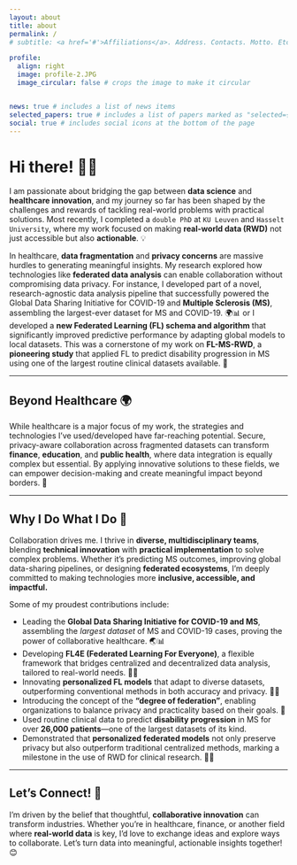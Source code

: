 ```yaml
---
layout: about
title: about
permalink: /
# subtitle: <a href='#'>Affiliations</a>. Address. Contacts. Motto. Etc.

profile:
  align: right
  image: profile-2.JPG
  image_circular: false # crops the image to make it circular


news: true # includes a list of news items
selected_papers: true # includes a list of papers marked as "selected={true}"
social: true # includes social icons at the bottom of the page
---
```


# Hi there! 👋🏼

I am passionate about bridging the gap between **data science** and **healthcare innovation**, and my journey so far has been shaped by the challenges and rewards of tackling real-world problems with practical solutions. Most recently, I completed a `double PhD` at `KU Leuven` and `Hasselt University`, where my work focused on making **real-world data (RWD)** not just accessible but also **actionable**. 💡

In healthcare, **data fragmentation** and **privacy concerns** are massive hurdles to generating meaningful insights. My research explored how technologies like **federated data analysis** can enable collaboration without compromising data privacy. For instance, I developed part of a novel, research-agnostic data analysis pipeline that successfully powered the Global Data Sharing Initiative for COVID-19 and **Multiple Sclerosis (MS)**, assembling the largest-ever dataset for MS and COVID-19. 🌍📊 or I developed a **new Federated Learning (FL) schema and algorithm** that significantly improved predictive performance by adapting global models to local datasets. This was a cornerstone of my work on **FL-MS-RWD**, a **pioneering study** that applied FL to predict disability progression in MS using one of the largest routine clinical datasets available. 🚀

---

## Beyond Healthcare 🌍
While healthcare is a major focus of my work, the strategies and technologies I’ve used/developed have far-reaching potential. Secure, privacy-aware collaboration across fragmented datasets can transform **finance**, **education**, and **public health**, where data integration is equally complex but essential. By applying innovative solutions to these fields, we can empower decision-making and create meaningful impact beyond borders. 🌟

---

## Why I Do What I Do 💙
Collaboration drives me. I thrive in **diverse, multidisciplinary teams**, blending **technical innovation** with **practical implementation** to solve complex problems. Whether it’s predicting MS outcomes, improving global data-sharing pipelines, or designing **federated ecosystems**, I’m deeply committed to making technologies more **inclusive, accessible, and impactful.**

Some of my proudest contributions include:
- Leading the **Global Data Sharing Initiative for COVID-19 and MS**, assembling the *largest dataset* of MS and COVID-19 cases, proving the power of collaborative healthcare. 🌏📊
- Developing **FL4E (Federated Learning For Everyone)**, a flexible framework that bridges centralized and decentralized data analysis, tailored to real-world needs. 🔐🌐
- Innovating **personalized FL models** that adapt to diverse datasets, outperforming conventional methods in both accuracy and privacy. 🧠✨
- Introducing the concept of the **“degree of federation”**, enabling organizations to balance privacy and practicality based on their goals. 🎯
- Used routine clinical data to predict **disability progression** in MS for over **26,000 patients**—one of the largest datasets of its kind.
- Demonstrated that **personalized federated models** not only preserve privacy but also outperform traditional centralized methods, marking a milestone in the use of RWD for clinical research. 🧠✨


---

## Let’s Connect! 🌟
I’m driven by the belief that thoughtful, **collaborative innovation** can transform industries. Whether you’re in healthcare, finance, or another field where **real-world data** is key, I’d love to exchange ideas and explore ways to collaborate. Let’s turn data into meaningful, actionable insights together! 😊







<!-- Hello 👋🏼!

I recently completed a `double PhD` at `KU Leuven` and `Hasselt University`, where my work centered on making data more `accessible` and `impactful` in healthcare, while also deriving `actionable insights` to drive better outcomes.

 
My background in `Industrial Engineering` and `Business Administration` gives me a unique perspective on combining `technical expertise` with `practical solutions`, particularly in `privacy-preserving data analysis`, such as `federated learning`.

Beyond research, I enjoy collaborating with `diverse teams` to bring fresh insights to complex challenges. My goal is to bridge `theory` and `real-world application`, focusing on `inclusive`, `cross-disciplinary approaches` that truly make a difference in `patient care`.

Whether exploring new `Machine Learning Operations (MLOps)` strategies or developing `data-sharing pipelines`, I am always driven by the belief that thoughtful, `collaborative innovation` can advance not only healthcare but also other critical domains, creating meaningful and lasting impact across industries. -->
